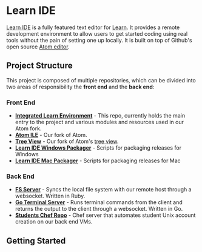 # Learn IDE

[Learn IDE](https://learn.co/ide) is a fully featured text editor for [Learn](https://learn.co). It provides a remote development environment to allow users to get started coding using real tools without the pain of setting one up locally. It is built on top of Github's open source [Atom editor](https://atom.io/).

## Project Structure

This project is composed of multiple repositories, which can be divided into two areas of responsibility the **front end** and the **back end**:

### Front End

- **[Integrated Learn Environment](https://github.com/flatiron-labs/integrated-learn-environment)** - This repo, currently holds the main entry to the project and various modules and resources used in our Atom fork.
- **[Atom ILE](https://github.com/flatiron-labs/atom-ile)** - Our fork of Atom.
- **[Tree View](https://github.com/learn-co/tree-view/)** - Our fork of Atom's [tree view](https://github.com/atom/tree-view).
- **[Learn IDE Windows Packager](https://github.com/flatiron-labs/learn-ide-windows-packager)** - Scripts for packaging releases for Windows
- **[Learn IDE Mac Packager](https://github.com/flatiron-labs/learn-ide-mac-packager)** - Scripts for packaging releases for Mac

### Back End

- **[FS Server](https://github.com/flatiron-labs/fs_server)** - Syncs the local file system with our remote host through a websocket. Written in Ruby.
- **[Go Terminal Server](https://github.com/flatiron-labs/go_terminal_server)** - Runs terminal commands from the client and returns the output to the client through a websocket. Written in Go.
- **[Students Chef Repo](https://github.com/flatiron-labs/students-chef-repo)** - Chef server that automates student Unix account creation on our back end VMs.

## Getting Started
